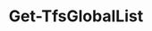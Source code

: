﻿---
title: Get-TfsGlobalList
breadcrumbs: [ "GlobalList" ]
parent: "GlobalList"
description: "Gets the contents of one or more Global Lists."
remarks: 
parameterSets: 
  "_All_": [ Collection, GlobalList ] 
  "__AllParameterSets":  
    GlobalList: 
      type: "string"  
      position: "0"  
    Collection: 
      type: "object" 
parameters: 
  - name: "GlobalList" 
    description: "Specifies the name of the global list. Wildcards are supported. When omitted, defaults to all global lists in the supplied team project collection." 
    globbing: false 
    position: 0 
    type: "string" 
    aliases: [ Name ] 
    defaultValue: "*" 
  - name: "Name" 
    description: "Specifies the name of the global list. Wildcards are supported. When omitted, defaults to all global lists in the supplied team project collection.This is an alias of the GlobalList parameter." 
    globbing: false 
    position: 0 
    type: "string" 
    aliases: [ Name ] 
    defaultValue: "*" 
  - name: "Collection" 
    description: "Specifies the URL to the Team Project Collection or Azure DevOps Organization to connect to, a TfsTeamProjectCollection object (Windows PowerShell only), or a VssConnection object. You can also connect to an Azure DevOps Services organizations by simply providing its name instead of the full URL. For more details, see the Get-TfsTeamProjectCollection cmdlet. When omitted, it defaults to the connection set by Connect-TfsTeamProjectCollection (if any)." 
    globbing: false 
    pipelineInput: "true (ByValue)" 
    type: "object"
inputs: 
  - type: "System.Object" 
    description: "Specifies the URL to the Team Project Collection or Azure DevOps Organization to connect to, a TfsTeamProjectCollection object (Windows PowerShell only), or a VssConnection object. You can also connect to an Azure DevOps Services organizations by simply providing its name instead of the full URL. For more details, see the Get-TfsTeamProjectCollection cmdlet. When omitted, it defaults to the connection set by Connect-TfsTeamProjectCollection (if any)."
outputs: 
  - type: "TfsCmdlets.Models.GlobalList" 
    description: 
notes: 
relatedLinks: 
  - text: "Online Version:" 
    uri: "https://tfscmdlets.dev/Cmdlets/GlobalList/Get-TfsGlobalList"
aliases: 
examples: 
---
